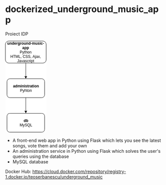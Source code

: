 # dockerized_underground_music_app
Proiect IDP

![Containers schema](containers-schema.png?raw=true "Containers schema")

* A front-end web app in Python using Flask which lets you see the latest songs, vote them and add your own
* An administration service in Python using Flask which solves the user's queries using the database
* MySQL database

Docker Hub:
https://cloud.docker.com/repository/registry-1.docker.io/teoserbanescu/underground_music

